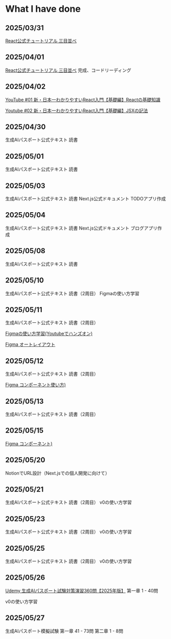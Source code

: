 # What I have done

## 2025/03/31
[React公式チュートリアル 三目並べ](https://ja.react.dev/learn/tutorial-tic-tac-toe)

## 2025/04/01
[React公式チュートリアル 三目並べ](https://ja.react.dev/learn/tutorial-tic-tac-toe)
完成、コードリーディング

## 2025/04/02
[YouTube #01 新・日本一わかりやすいReact入門【基礎編】Reactの基礎知識](https://www.youtube.com/watch?v=XKSYF2aZnkQ&list=PLX8Rsrpnn3IWPoM7-1YPDksRRkamRY25k&index=1)

[Youtube #02 新・日本一わかりやすいReact入門【基礎編】JSXの記法](https://www.youtube.com/watch?v=gLbTluYSb_U&list=PLX8Rsrpnn3IWPoM7-1YPDksRRkamRY25k&index=2)

## 2025/04/30
生成AIパスポート公式テキスト 読書

## 2025/05/01
生成AIパスポート公式テキスト 読書

## 2025/05/03
生成AIパスポート公式テキスト 読書
Next.js公式ドキュメント TODOアプリ作成

## 2025/05/04
生成AIパスポート公式テキスト 読書
Next.js公式ドキュメント ブログアプリ作成

## 2025/05/08
生成AIパスポート公式テキスト 読書

## 2025/05/10
生成AIパスポート公式テキスト 読書（2周目）
Figmaの使い方学習

## 2025/05/11
生成AIパスポート公式テキスト 読書（2周目）

[Figmaの使い方学習(Youtubeでハンズオン)](https://www.youtube.com/watch?v=eky8sqtH9eo)

[Figma オートレイアウト](https://www.youtube.com/watch?v=bPDcUlv7C7A)

## 2025/05/12
生成AIパスポート公式テキスト 読書（2周目）

[Figma コンポーネント使い方)](https://www.youtube.com/watch?v=pllJYJvy8aw&t=280s)

## 2025/05/13
生成AIパスポート公式テキスト 読書（2周目）

## 2025/05/15
[Figma コンポーネント)](https://www.youtube.com/watch?v=pllJYJvy8aw&t=280s)

## 2025/05/20
NotionでURL設計（Next.jsでの個人開発に向けて）

## 2025/05/21
生成AIパスポート公式テキスト 読書（2周目）
v0の使い方学習

## 2025/05/23
生成AIパスポート公式テキスト 読書（2周目）
v0の使い方学習

## 2025/05/25
生成AIパスポート公式テキスト 読書（2周目）
v0の使い方学習


## 2025/05/26
[Udemy 生成AIパスポート試験対策演習360問【2025年版】](https://www.udemy.com/course/generative-ai-passport-tests/?srsltid=AfmBOoo0naEAhfmAej9Uh2xl1ZGG2u7tV_zMS2vMHAyVUango9VhWPlL&couponCode=24T7MT260525G2)
第一章 1 - 40問

v0の使い方学習

## 2025/05/27
生成AIパスポート模擬試験
第一章 41 - 73問
第二章 1 - 8問
